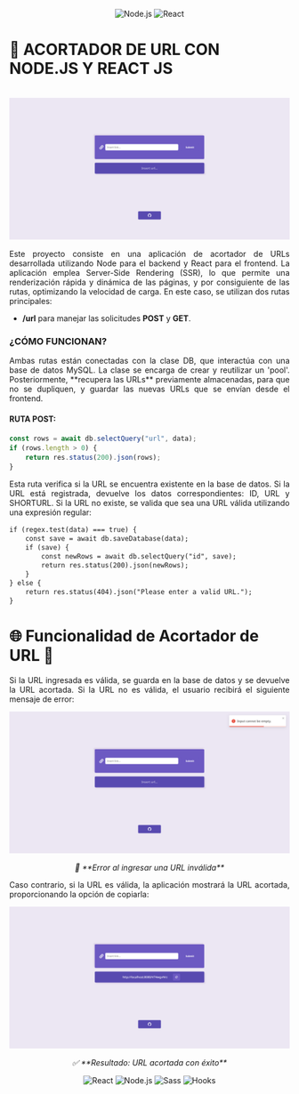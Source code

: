 <p align="center">
  <img src="https://img.shields.io/badge/Node.js-339933?style=flat&logo=node.js&logoColor=white" alt="Node.js" />
  <img src="https://img.shields.io/badge/React-61DAFB?style=flat&logo=react&logoColor=black" alt="React" />
</p>

# 🚀 **ACORTADOR DE URL CON NODE.JS Y REACT JS** 

<br>

<img src="https://github.com/matias-romoli/short-url/blob/main/home" alt="Home"/>

<p style="text-align: justify; font-size: 14px;">
Este proyecto consiste en una aplicación de acortador de URLs desarrollada utilizando Node para el backend y React para el frontend. La aplicación emplea Server-Side Rendering (SSR), lo que permite una renderización rápida y dinámica de las páginas, y por consiguiente de las rutas, optimizando la velocidad de carga. En este caso, se utilizan dos rutas principales:
</p>    

- **/url** para manejar las solicitudes **POST** y **GET**.

### **¿CÓMO FUNCIONAN?**

<p style="text-align: justify; font-size: 14px;">
Ambas rutas están conectadas con la clase DB, que interactúa con una base de datos MySQL. La clase se encarga de crear y reutilizar un 'pool'. Posteriormente, **recupera las URLs** previamente almacenadas, para que no se dupliquen, y guardar las nuevas URLs que se envían desde el frontend. 
</p>    

#### **RUTA POST:**

```javascript
const rows = await db.selectQuery("url", data);
if (rows.length > 0) {
    return res.status(200).json(rows);
}
```
<p style="text-align: justify; font-size: 14px;">
Esta ruta verifica si la URL se encuentra existente en la base de datos. Si la URL está registrada, devuelve los datos correspondientes: ID, URL y SHORTURL. Si la URL no existe, se valida que sea una URL válida utilizando una expresión regular:
</p>    

```
if (regex.test(data) === true) {
    const save = await db.saveDatabase(data);
    if (save) {
        const newRows = await db.selectQuery("id", save);
        return res.status(200).json(newRows);
    }
} else {
    return res.status(404).json("Please enter a valid URL.");
}
```
# 🌐 **Funcionalidad de Acortador de URL** 🔗

<p style="text-align: justify; font-size: 14px;">
  Si la URL ingresada es válida, se guarda en la base de datos y se devuelve la URL acortada. Si la URL no es válida, el usuario recibirá el siguiente mensaje de error:
</p>

<p align="center">
  <img src="https://github.com/matias-romoli/short-url/blob/main/error" alt="Error"/>
</p>
<p align="center" style="font-size: 14px; font-style: italic;">🔴 **Error al ingresar una URL inválida**</p>

<p style="text-align: justify; font-size: 14px;">
  Caso contrario, si la URL es válida, la aplicación mostrará la URL acortada, proporcionando la opción de copiarla:
</p>

<p align="center">
  <img src="https://github.com/matias-romoli/short-url/blob/main/result" alt="Resultado"/>
</p>
<p align="center" style="font-size: 14px; font-style: italic;">✅ **Resultado: URL acortada con éxito**</p>

<p align="center">
  <img src="https://img.shields.io/badge/React-61DAFB?style=flat&logo=react&logoColor=black" alt="React" />
  <img src="https://img.shields.io/badge/Node.js-339933?style=flat&logo=node.js&logoColor=white" alt="Node.js" />
  <img src="https://img.shields.io/badge/Sass-CC6699?style=flat&logo=sass&logoColor=white" alt="Sass" />
  <img src="https://img.shields.io/badge/Hooks-61DAFB?style=flat&logo=react&logoColor=black" alt="Hooks" />
</p>

